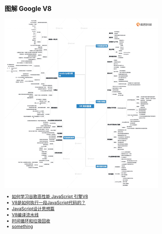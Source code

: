 <!--
 * @Author: zhangyu
 * @Email: zhangdulin@outlook.com
 * @Date: 2022-09-21 18:51:48
 * @LastEditors: zhangyu
 * @LastEditTime: 2022-11-03 17:04:42
 * @Description: 
-->

## 图解 Google V8

![图解 Google V8](./img/90228d5cc0afbaaa4cca3fbdb1349243.jpg "图解 Google V8")

- [如何学习谷歌高性能 JavaScript 引擎V8](./list/p1.md)
- [V8是如何执行一段JavaScript代码的？](./list/p2.md)
- [JavaScript设计思想篇](./list/p3.md)
- [V8编译流水线](./list/p4.md)
- [时间循环和垃圾回收](./list/p5.md)
- [something](./list/p6.md)




<Gitalk />
